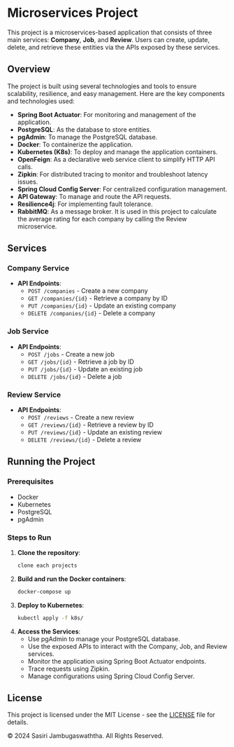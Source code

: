 # Microservices Project

This project is a microservices-based application that consists of three main services: **Company**, **Job**, and **Review**. Users can create, update, delete, and retrieve these entities via the APIs exposed by these services.

## Overview

The project is built using several technologies and tools to ensure scalability, resilience, and easy management. Here are the key components and technologies used:

- **Spring Boot Actuator**: For monitoring and management of the application.
- **PostgreSQL**: As the database to store entities.
- **pgAdmin**: To manage the PostgreSQL database.
- **Docker**: To containerize the application.
- **Kubernetes (K8s)**: To deploy and manage the application containers.
- **OpenFeign**: As a declarative web service client to simplify HTTP API calls.
- **Zipkin**: For distributed tracing to monitor and troubleshoot latency issues.
- **Spring Cloud Config Server**: For centralized configuration management.
- **API Gateway**: To manage and route the API requests.
- **Resilience4j**: For implementing fault tolerance.
- **RabbitMQ**: As a message broker. It is used in this project to calculate the average rating for each company by calling the Review microservice.

## Services

### Company Service

- **API Endpoints**:
  - `POST /companies` - Create a new company
  - `GET /companies/{id}` - Retrieve a company by ID
  - `PUT /companies/{id}` - Update an existing company
  - `DELETE /companies/{id}` - Delete a company

### Job Service

- **API Endpoints**:
  - `POST /jobs` - Create a new job
  - `GET /jobs/{id}` - Retrieve a job by ID
  - `PUT /jobs/{id}` - Update an existing job
  - `DELETE /jobs/{id}` - Delete a job

### Review Service

- **API Endpoints**:
  - `POST /reviews` - Create a new review
  - `GET /reviews/{id}` - Retrieve a review by ID
  - `PUT /reviews/{id}` - Update an existing review
  - `DELETE /reviews/{id}` - Delete a review

## Running the Project

### Prerequisites

- Docker
- Kubernetes
- PostgreSQL
- pgAdmin

### Steps to Run

1. **Clone the repository**:
   ```sh
   clone each projects
2. **Build and run the Docker containers**:
   ```sh
   docker-compose up
3. **Deploy to Kubernetes**:
   ```sh
   kubectl apply -f k8s/
4. **Access the Services**:
   - Use pgAdmin to manage your PostgreSQL database.
   - Use the exposed APIs to interact with the Company, Job, and Review services.
   - Monitor the application using Spring Boot Actuator endpoints.
   - Trace requests using Zipkin.
   - Manage configurations using Spring Cloud Config Server.


## License

This project is licensed under the MIT License - see the [LICENSE](LICENSE) file for details.

© 2024 Sasiri Jambugaswaththa. All Rights Reserved.

